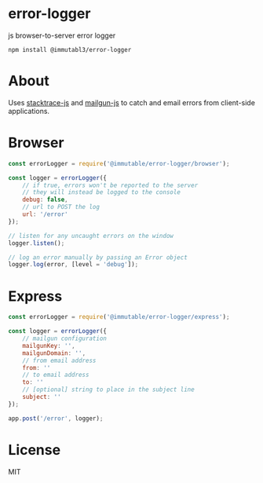 # error-logger

js browser-to-server error logger 

`npm install @immutabl3/error-logger`

# About

Uses [stacktrace-js](https://github.com/stacktracejs/stacktrace.js/) and [mailgun-js](https://www.npmjs.com/package/mailgun-js) to catch and email errors from client-side applications.

# Browser

```js
const errorLogger = require('@immutable/error-logger/browser');

const logger = errorLogger({
	// if true, errors won't be reported to the server
	// they will instead be logged to the console
	debug: false,
	// url to POST the log
	url: '/error'
});

// listen for any uncaught errors on the window
logger.listen();

// log an error manually by passing an Error object
logger.log(error, [level = 'debug']);
```

# Express

```js
const errorLogger = require('@immutable/error-logger/express');

const logger = errorLogger({
	// mailgun configuration
	mailgunKey: '',
	mailgunDomain: '',
	// from email address
	from: ''
	// to email address
	to: ''
	// [optional] string to place in the subject line
	subject: ''
});

app.post('/error', logger);
```

# License

MIT